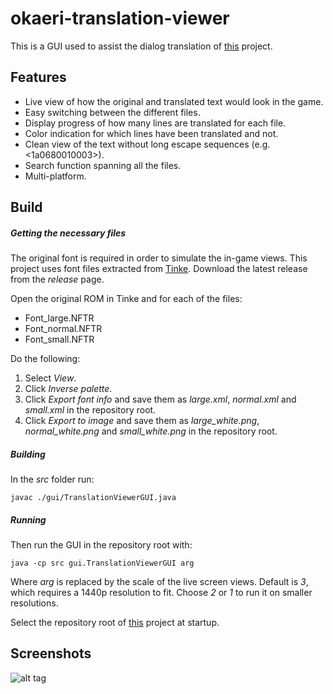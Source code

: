 # okaeri-translation-viewer

This is a GUI used to assist the dialog translation of [this](https://github.com/cjuub/okaeri-chibi-translation) project.

## Features

* Live view of how the original and translated text would look in the game.
* Easy switching between the different files.
* Display progress of how many lines are translated for each file.
* Color indication for which lines have been translated and not.
* Clean view of the text without long escape sequences (e.g. <1a0680010003>).
* Search function spanning all the files.
* Multi-platform.

## Build

##### Getting the necessary files
The original font is required in order to simulate the in-game views. This project uses font files extracted from [Tinke](https://github.com/pleonex/tinke). Download the latest release from the *release* page.

Open the original ROM in Tinke and for each of the files:

* Font_large.NFTR
* Font_normal.NFTR
* Font_small.NFTR

Do the following:

1. Select *View*.
2. Click *Inverse palette*.
3. Click *Export font info* and save them as *large.xml*, *normal.xml* and *small.xml* in the repository root.
3. Click *Export to image* and save them as *large_white.png*, *normal_white.png* and *small_white.png* in the repository root.

##### Building
In the *src* folder run:

`javac ./gui/TranslationViewerGUI.java`

##### Running
Then run the GUI in the repository root with:

`java -cp src gui.TranslationViewerGUI arg`

Where *arg* is replaced by the scale of the live screen views. Default is *3*, which requires a 1440p resolution to fit. Choose *2* or *1* to run it on smaller resolutions.

Select the repository root of [this](https://github.com/cjuub/okaeri-chibi-translation) project at startup.

## Screenshots
![alt tag](http://cjuub.se/u/1511041532518.png)